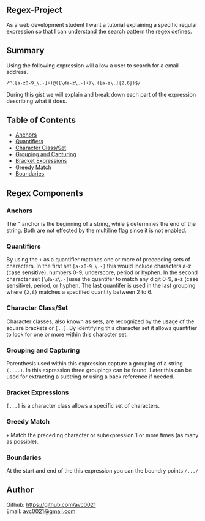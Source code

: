 ## Regex-Project 
As a web development student I want a tutorial explaining a specific regular expression so that I can understand the search pattern the regex defines.

## Summary
Using the following expression will allow a user to search for a email address. 

`/^([a-z0-9_\.-]+)@([\da-z\.-]+)\.([a-z\.]{2,6})$/`

During this gist we will explain and break down each part of the expression describing what it does.

## Table of Contents

- [Anchors](#anchors)
- [Quantifiers](#quantifiers)
- [Character Class/Set](#character-class/set)
- [Grouping and Capturing](#grouping-and-capturing)
- [Bracket Expressions](#bracket-expressions)
- [Greedy Match](#greedy-match)
- [Boundaries](#boundaries)

## Regex Components

### Anchors
The `^` anchor is the beginning of a string, while `$` determines the end of the string. Both are not effected by the multiline flag since it is not enabled.

### Quantifiers
By using the `+` as a quantifier matches one or more of preceeding sets of characters. In the first set `[a-z0-9_\.-]` this would include characters a-z (case sensitive), numbers 0-9, underscore, period or hyphen. In the second character set `[\da-z\.-]`uses the quantifer to match any digit 0-9, a-z (case sensitive), period, or hyphen. The last quantifer is used in the last grouping where `{2,6}` matches a specified quantity between 2 to 6.

### Character Class/Set
Character classes, also known as sets, are recognized by the usage of the square brackets or `[..]`. By identifying this character set it allows quantifier to look for one or more within this character set. 

### Grouping and Capturing
Parenthesis used within this expression capture a grouping of a string `(....)`. In this expression three groupings can be found. Later this can be used for extracting a subtring or using a back reference if needed. 

### Bracket Expressions
`[...]` is a character class allows a specific set of characters.

### Greedy Match
`+`	Match the preceding character or subexpression 1 or more times (as many as possible).

### Boundaries
At the start and end of the this expression you can the boundry points `/.../`


## Author

Github: https://github.com/avc0021</br>
Email: avc0021@gmail.com

 
